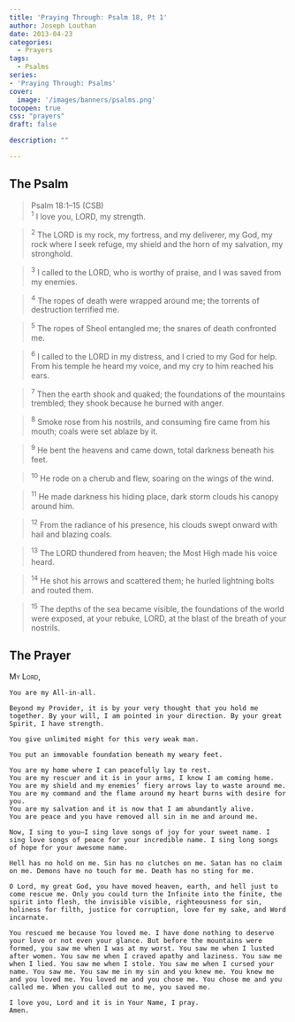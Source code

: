 ```yaml
---
title: 'Praying Through: Psalm 18, Pt 1'
author: Joseph Louthan
date: 2013-04-23
categories:
  - Prayers
tags:
  - Psalms
series:
- 'Praying Through: Psalms'
cover:
  image: '/images/banners/psalms.png'
tocopen: true
css: "prayers"
draft: false

description: ""

---
```

## The Psalm

>Psalm 18:1–15 (CSB)  
><sup>1</sup> I love you, LORD, my strength. 

><sup>2</sup> The LORD is my rock, my fortress, and my deliverer, my God, my rock where I seek refuge, my shield and the horn of my salvation, my stronghold. 

><sup>3</sup> I called to the LORD, who is worthy of praise, and I was saved from my enemies. 

><sup>4</sup> The ropes of death were wrapped around me; the torrents of destruction terrified me. 

><sup>5</sup> The ropes of Sheol entangled me; the snares of death confronted me. 

><sup>6</sup> I called to the LORD in my distress, and I cried to my God for help. From his temple he heard my voice, and my cry to him reached his ears. 

><sup>7</sup> Then the earth shook and quaked; the foundations of the mountains trembled; they shook because he burned with anger. 

><sup>8</sup> Smoke rose from his nostrils, and consuming fire came from his mouth; coals were set ablaze by it. 

><sup>9</sup> He bent the heavens and came down, total darkness beneath his feet. 

><sup>10</sup> He rode on a cherub and flew, soaring on the wings of the wind. 

><sup>11</sup> He made darkness his hiding place, dark storm clouds his canopy around him. 

><sup>12</sup> From the radiance of his presence, his clouds swept onward with hail and blazing coals. 

><sup>13</sup> The LORD thundered from heaven; the Most High made his voice heard. 

><sup>14</sup> He shot his arrows and scattered them; he hurled lightning bolts and routed them. 

><sup>15</sup> The depths of the sea became visible, the foundations of the world were exposed, at your rebuke, LORD, at the blast of the breath of your nostrils.

## The Prayer

<div style="font-variant: small-caps;">
  My Lord,
</div>

```text
You are my All-in-all.

Beyond my Provider, it is by your very thought that you hold me together. By your will, I am pointed in your direction. By your great Spirit, I have strength.

You give unlimited might for this very weak man.

You put an immovable foundation beneath my weary feet.

You are my home where I can peacefully lay to rest.
You are my rescuer and it is in your arms, I know I am coming home.
You are my shield and my enemies’ fiery arrows lay to waste around me.
You are my command and the flame around my heart burns with desire for you.
You are my salvation and it is now that I am abundantly alive.
You are peace and you have removed all sin in me and around me.

Now, I sing to you—I sing love songs of joy for your sweet name. I sing love songs of peace for your incredible name. I sing long songs of hope for your awesome name.

Hell has no hold on me. Sin has no clutches on me. Satan has no claim on me. Demons have no touch for me. Death has no sting for me.

O Lord, my great God, you have moved heaven, earth, and hell just to come rescue me. Only you could turn the Infinite into the finite, the spirit into flesh, the invisible visible, righteousness for sin, holiness for filth, justice for corruption, love for my sake, and Word incarnate.

You rescued me because You loved me. I have done nothing to deserve your love or not even your glance. But before the mountains were formed, you saw me when I was at my worst. You saw me when I lusted after women. You saw me when I craved apathy and laziness. You saw me when I lied. You saw me when I stole. You saw me when I cursed your name. You saw me. You saw me in my sin and you knew me. You knew me and you loved me. You loved me and you chose me. You chose me and you called me. When you called out to me, you saved me.

I love you, Lord and it is in Your Name, I pray.
Amen.
```
